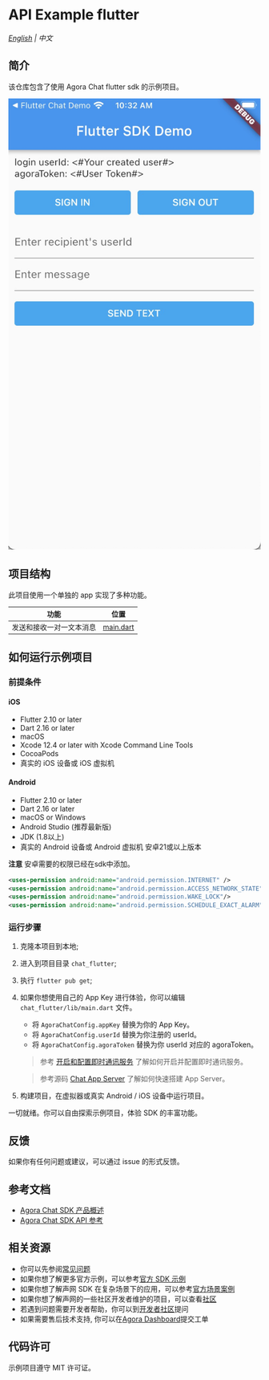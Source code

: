 # API Example flutter

_[English](README.md) | 中文_

## 简介

该仓库包含了使用 Agora Chat flutter sdk 的示例项目。

![flutter main](flutter_main.png)

## 项目结构

此项目使用一个单独的 app 实现了多种功能。

| 功能| 位置 |
| --- | --- |
| 发送和接收一对一文本消息 | [main.dart](https://github.com/AgoraIO/Agora-Chat-API-Examples/blob/main/chat_flutter/lib/main.dart)                  |

## 如何运行示例项目

### 前提条件

#### iOS

- Flutter 2.10 or later
- Dart 2.16 or later
- macOS
- Xcode 12.4 or later with Xcode Command Line Tools
- CocoaPods
- 真实的 iOS 设备或 iOS 虚拟机

#### Android

- Flutter 2.10 or later
- Dart 2.16 or later
- macOS or Windows
- Android Studio (推荐最新版)
- JDK (1.8以上)
- 真实的 Android 设备或 Android 虚拟机 安卓21或以上版本

**注意** 安卓需要的权限已经在sdk中添加。
```xml
<uses-permission android:name="android.permission.INTERNET" />
<uses-permission android:name="android.permission.ACCESS_NETWORK_STATE"/>
<uses-permission android:name="android.permission.WAKE_LOCK"/>
<uses-permission android:name="android.permission.SCHEDULE_EXACT_ALARM"/>
```

### 运行步骤

1. 克隆本项目到本地;
2. 进入到项目目录 `chat_flutter`;
3. 执行 `flutter pub get`;
4. 如果你想使用自己的 App Key 进行体验，你可以编辑 `chat_flutter/lib/main.dart` 文件。
   - 将 `AgoraChatConfig.appKey` 替换为你的 App Key。
   - 将 `AgoraChatConfig.userId` 替换为你注册的 userId。
   - 将 `AgoraChatConfig.agoraToken` 替换为你 userId 对应的 agoraToken。



   > 参考 [开启和配置即时通讯服务](https://docs.agora.io/cn/agora-chat/enable_agora_chat?platform=flutter) 了解如何开启并配置即时通讯服务。

   > 参考源码 [Chat App Server](https://github.com/AgoraIO/Agora-Chat-API-Examples/tree/main/chat-app-server) 了解如何快速搭建 App Server。


5. 构建项目，在虚拟器或真实 Android / iOS 设备中运行项目。

一切就绪。你可以自由探索示例项目，体验 SDK 的丰富功能。

## 反馈

如果你有任何问题或建议，可以通过 issue 的形式反馈。

## 参考文档

- [Agora Chat SDK 产品概述](https://docs.agora.io/en/agora-chat/agora_chat_get_started_flutter?platform=Flutter)
- [Agora Chat SDK API 参考](https://docs.agora.io/en/agora-chat/api-ref?platform=Flutter)

## 相关资源

- 你可以先参阅[常见问题](https://docs.agora.io/cn/faq)
- 如果你想了解更多官方示例，可以参考[官方 SDK 示例](https://github.com/AgoraIO)
- 如果你想了解声网 SDK 在复杂场景下的应用，可以参考[官方场景案例](https://github.com/AgoraIO-usecase)
- 如果你想了解声网的一些社区开发者维护的项目，可以查看[社区](https://github.com/AgoraIO-Community)
- 若遇到问题需要开发者帮助，你可以到[开发者社区](https://rtcdeveloper.com/)提问
- 如果需要售后技术支持, 你可以在[Agora Dashboard](https://dashboard.agora.io)提交工单

## 代码许可

示例项目遵守 MIT 许可证。
